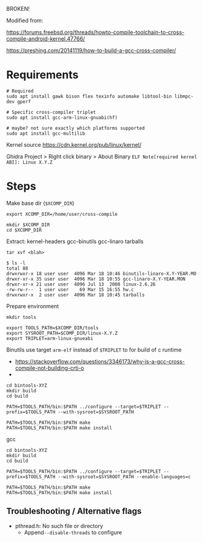 BROKEN!




Modified from: 

https://forums.freebsd.org/threads/howto-compile-toolchain-to-cross-compile-android-kernel.47766/

https://preshing.com/20141119/how-to-build-a-gcc-cross-compiler/


# Requirements

```
# Required
sudo apt install gawk bison flex texinfo automake libtool-bin libmpc-dev gperf 

# Specific cross-compiler triplet
sudo apt install gcc-arm-linux-gnuabi(hf)

# maybe? not sure exactly which platforms supported
sudo apt install gcc-multilib 
```

Kernel source
https://cdn.kernel.org/pub/linux/kernel/

Ghidra Project > Right click binary > About Binary
`ELF Note[required kernel ABI]:	Linux X.Y.Z`

# Steps
Make base dir (`$XCOMP_DIR`)
```
export XCOMP_DIR=/home/user/cross-compile

mkdir $XCOMP_DIR
cd $XCOMP_DIR
```

Extract: kernel-headers gcc-binutils gcc-linaro tarballs
```
tar xvf <blah>

$ ls -l
total 88
drwxrwxr-x 18 user user  4096 Mar 18 10:46 binutils-linaro-X.Y-YEAR.MO
drwxr-xr-x 35 user user  4096 Mar 18 10:55 gcc-linaro-X.Y-YEAR.MON
drwxr-xr-x 21 user user  4096 Jul 13  2008 linux-2.6.26
-rw-rw-r--  1 user user    69 Mar 15 16:55 hw.c
drwxrwxr-x  2 user user  4096 Mar 18 10:45 tarballs
```

Prepare environment
```
mkdir tools

export TOOLS_PATH=$XCOMP_DIR/tools
export SYSROOT_PATH=$COMP_DIR/linux-X.Y.Z
export TRIPLET=arm-linux-gnueabi
```

Binutils
use target `arm-elf` instead of `$TRIPLET` to for build of c runtime 
- https://stackoverflow.com/questions/3346173/why-is-a-gcc-cross-compile-not-building-crti-o
-
```
cd bintools-XYZ
mkdir build
cd build 

PATH=$TOOLS_PATH/bin:$PATH ../configure --target=$TRIPLET --prefix=$TOOLS_PATH --with-sysroot=$SYSROOT_PATH 

PATH=$TOOLS_PATH/bin:$PATH make
PATH=$TOOLS_PATH/bin:$PATH make install
```

gcc
```
cd bintools-XYZ
mkdir build
cd build 

PATH=$TOOLS_PATH/bin:$PATH ../configure --target=$TRIPLET --prefix=$TOOLS_PATH --with-sysroot=$SYSROOT_PATH --enable-languages=c

PATH=$TOOLS_PATH/bin:$PATH make
PATH=$TOOLS_PATH/bin:$PATH make install
```

## Troubleshooting / Alternative flags
- pthread.h: No such file or directory
	- Append`--disable-threads` to configure
